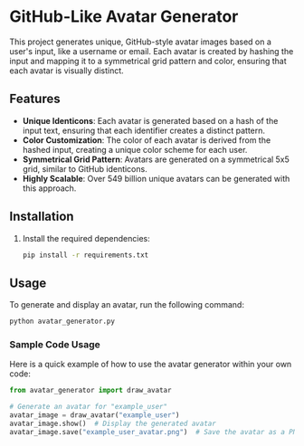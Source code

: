 # GitHub-Like Avatar Generator

This project generates unique, GitHub-style avatar images based on a user's input, like a username or email. Each avatar is created by hashing the input and mapping it to a symmetrical grid pattern and color, ensuring that each avatar is visually distinct.

## Features

- **Unique Identicons**: Each avatar is generated based on a hash of the input text, ensuring that each identifier creates a distinct pattern.
- **Color Customization**: The color of each avatar is derived from the hashed input, creating a unique color scheme for each user.
- **Symmetrical Grid Pattern**: Avatars are generated on a symmetrical 5x5 grid, similar to GitHub identicons.
- **Highly Scalable**: Over 549 billion unique avatars can be generated with this approach.

## Installation

1. Install the required dependencies:
   ```bash
   pip install -r requirements.txt
   ```

## Usage

To generate and display an avatar, run the following command:

```bash
python avatar_generator.py
```

### Sample Code Usage

Here is a quick example of how to use the avatar generator within your own code:

```python
from avatar_generator import draw_avatar

# Generate an avatar for "example_user"
avatar_image = draw_avatar("example_user")
avatar_image.show()  # Display the generated avatar
avatar_image.save("example_user_avatar.png")  # Save the avatar as a PNG file
```
